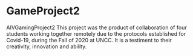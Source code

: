 # GameProject2
AIVGamingProject2
This project was the product of collaboration of four students working together remotely due to the protocols established for Covid-19, during the Fall of 2020 at UNCC. It is a testiment to their creativity, innovation and ability. 
